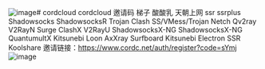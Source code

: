 ![image](https://github.com/johngui/cordcloud/assets/26018046/0e456827-a632-431c-b3ac-db53d573441b)# cordcloud 
cordcloud 邀请码 梯子 酸酸乳 天朝上网 ssr ssrplus Shadowsocks ShadowsocksR Trojan Clash SS/VMess/Trojan  Netch  Qv2ray V2RayN Surge ClashX V2RayU ShadowsocksX-NG ShadowsocksX-NG QuantumultX Kitsunebi Loon AxXray Surfboard Kitsunebi Electron SSR Koolshare 
邀请链接：https://www.cordc.net/auth/register?code=sYmj
![image](https://github.com/johngui/cordcloud/assets/26018046/c9f7494b-5aa0-4b1a-b989-c6a4a5f138e5)
